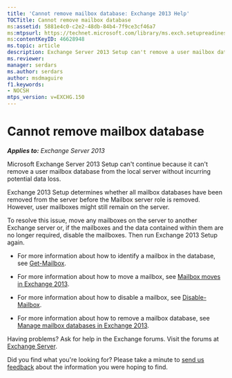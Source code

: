 ```yaml
---
title: 'Cannot remove mailbox database: Exchange 2013 Help'
TOCTitle: Cannot remove mailbox database
ms:assetid: 5881e4c0-c2e2-48db-84b4-7f9ce3cf46a7
ms:mtpsurl: https://technet.microsoft.com/library/ms.exch.setupreadiness.unwillingtoremovemailboxdatabase(v=EXCHG.150)
ms:contentKeyID: 46628948
ms.topic: article
description: Exchange Server 2013 Setup can't remove a user mailbox database from the local server without incurring potential data loss.
ms.reviewer: 
manager: serdars
ms.author: serdars
author: msdmaguire
f1.keywords:
- NOCSH
mtps_version: v=EXCHG.150
---
```


# Cannot remove mailbox database

_**Applies to:** Exchange Server 2013_

Microsoft Exchange Server 2013 Setup can't continue because it can't remove a user mailbox database from the local server without incurring potential data loss.

Exchange 2013 Setup determines whether all mailbox databases have been removed from the server before the Mailbox server role is removed. However, user mailboxes might still remain on the server.

To resolve this issue, move any mailboxes on the server to another Exchange server or, if the mailboxes and the data contained within them are no longer required, disable the mailboxes. Then run Exchange 2013 Setup again.

  - For more information about how to identify a mailbox in the database, see [Get-Mailbox](/powershell/module/exchange/Get-Mailbox).

  - For more information about how to move a mailbox, see [Mailbox moves in Exchange 2013](mailbox-moves-in-exchange-2013-exchange-2013-help.md).

  - For more information about how to disable a mailbox, see [Disable-Mailbox](/powershell/module/exchange/Disable-Mailbox).

  - For more information about how to remove a mailbox database, see [Manage mailbox databases in Exchange 2013](manage-mailbox-databases-in-exchange-2013-exchange-2013-help.md).

Having problems? Ask for help in the Exchange forums. Visit the forums at [Exchange Server](https://social.technet.microsoft.com/forums/office/home?category=exchangeserver).

Did you find what you're looking for? Please take a minute to [send us feedback](mailto:exsetuphelpfeedback@microsoft.com?subject=exchange%202013%20setup%20help%20feedback) about the information you were hoping to find.
